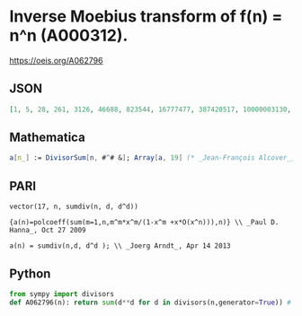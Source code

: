 # Inverse Moebius transform of f\(n\) \= n^n \(A000312\)\.
https://oeis.org/A062796
## JSON
```JSON
[1, 5, 28, 261, 3126, 46688, 823544, 16777477, 387420517, 10000003130, 285311670612, 8916100495200, 302875106592254, 11112006826381564, 437893890380862528, 18446744073726329093, 827240261886336764178, 39346408075296925042601, 1978419655660313589123980]
```
## Mathematica
```Mathematica
a[n_] := DivisorSum[n, #^# &]; Array[a, 19] (* _Jean-François Alcover_, Dec 23 2015 *)
```
## PARI
```PARI
vector(17, n, sumdiv(n, d, d^d))
```
```PARI
{a(n)=polcoeff(sum(m=1,n,m^m*x^m/(1-x^m +x*O(x^n))),n)} \\ _Paul D. Hanna_, Oct 27 2009
```
```PARI
a(n) = sumdiv(n,d, d^d ); \\ _Joerg Arndt_, Apr 14 2013
```
## Python
```Python
from sympy import divisors
def A062796(n): return sum(d**d for d in divisors(n,generator=True)) # _Chai Wah Wu_, Jun 19 2022
```
